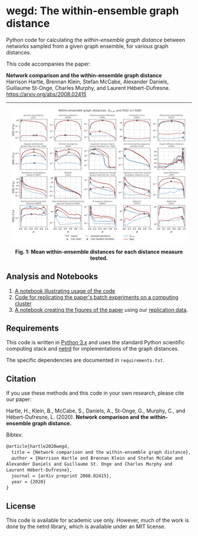 # wegd: The within-ensemble graph distance
Python code for calculating the *within-ensemble graph distance* between networks
sampled from a given graph ensemble, for various graph distances.

This code accompanies the paper: 

**Network comparison and the within-ensemble graph distance**\
Harrison Hartle, Brennan Klein, Stefan McCabe, Alexander Daniels,
Guillaume St-Onge, Charles Murphy, and Laurent Hébert-Dufresne.
https://arxiv.org/abs/2008.02415

- - - -

<p align="center">
<img src="figs/pngs/gnp_rgg_wegd_p_n500.png" alt="example RGG ER" width="95%"/>
</p>

**<p align="center">Fig. 1: Mean within-ensemble distances for each distance measure tested.**

## Analysis and Notebooks

1. [A notebook illustrating usage of the code](https://github.com/jkbren/wegd/blob/master/code/wegd-example.ipynb)
2. [Code for replicating the paper's batch experiments on a computing cluster](https://github.com/jkbren/wegd/blob/master/cluster/)
3. [A notebook creating the figures of the paper](https://github.com/jkbren/wegd/blob/master/code/make-all-plots.ipynb) using our [replication data](https://github.com/jkbren/wegd/tree/master/data).


## Requirements  <a name="requirements"/>

This code is written in [Python 3.x](https://www.python.org) and uses 
the standard Python scientific computing stack and [netrd](https://github.com/netsiphd/netrd/)
for implementations of the graph distances.

The specific dependencies are documented in `requirements.txt`.

## Citation   <a name="citation"/>

If you use these methods and this code in your own research, please cite our paper:

Hartle, H., Klein, B., McCabe, S., Daniels, A., St-Onge, G., Murphy, C.,
and Hébert-Dufresne, L. (2020).
**Network comparison and the within-ensemble graph distance.**

Bibtex: 
```text
@article{hartle2020wegd,
  title = {Network comparison and the within-ensemble graph distance},
  author = {Harrison Hartle and Brennan Klein and Stefan McCabe and Alexander Daniels and Guillaume St. Onge and Charles Murphy and Laurent Hébert-Dufresne},
  journal = {arXiv preprint 2008.02415},
  year = {2020}
}
```

## License

This code is available for academic use only. However, much of the work is done by the
netrd library, which is available under an MIT license.
